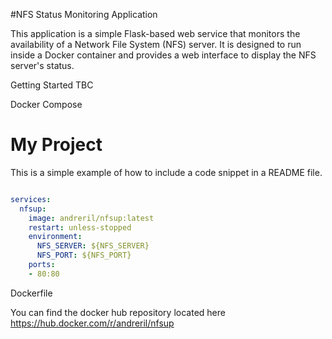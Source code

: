 #NFS Status Monitoring Application

This application is a simple Flask-based web service that monitors the availability of a Network File System (NFS) server. It is designed to run inside a Docker container and provides a web interface to display the NFS server's status.

Getting Started TBC


Docker Compose

# My Project

This is a simple example of how to include a code snippet in a README file.

```yaml

services: 
  nfsup:
    image: andreril/nfsup:latest
    restart: unless-stopped
    environment:
      NFS_SERVER: ${NFS_SERVER}
      NFS_PORT: ${NFS_PORT}
    ports:
    - 80:80

```



Dockerfile 

You can find the docker hub repository located here
https://hub.docker.com/r/andreril/nfsup


